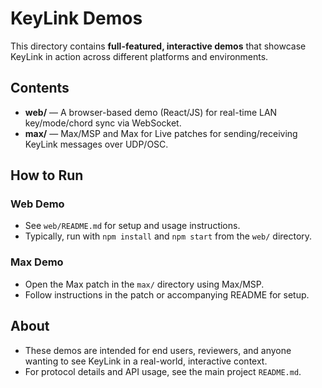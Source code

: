 # KeyLink Demos

This directory contains **full-featured, interactive demos** that showcase KeyLink in action across different platforms and environments.

## Contents
- **web/** — A browser-based demo (React/JS) for real-time LAN key/mode/chord sync via WebSocket.
- **max/** — Max/MSP and Max for Live patches for sending/receiving KeyLink messages over UDP/OSC.

## How to Run

### Web Demo
- See `web/README.md` for setup and usage instructions.
- Typically, run with `npm install` and `npm start` from the `web/` directory.

### Max Demo
- Open the Max patch in the `max/` directory using Max/MSP.
- Follow instructions in the patch or accompanying README for setup.

## About
- These demos are intended for end users, reviewers, and anyone wanting to see KeyLink in a real-world, interactive context.
- For protocol details and API usage, see the main project `README.md`. 